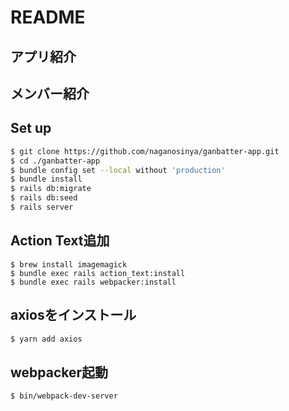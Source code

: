 # README

## アプリ紹介

## メンバー紹介

## Set up
```zsh
$ git clone https://github.com/naganosinya/ganbatter-app.git
$ cd ./ganbatter-app
$ bundle config set --local without 'production'
$ bundle install
$ rails db:migrate
$ rails db:seed
$ rails server
```

## Action Text追加
```
$ brew install imagemagick
$ bundle exec rails action_text:install
$ bundle exec rails webpacker:install
```

## axiosをインストール
```zsh
$ yarn add axios
```

## webpacker起動
```zsh
$ bin/webpack-dev-server
```
